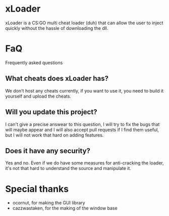 # xLoader
xLoader is a CS:GO multi cheat loader (duh) that can allow the user to inject quickly without the hassle of downloading the dll.

# FaQ
Frequently asked questions
## What cheats does xLoader has?
We don't host any cheats currently, if you want to use it, you need to build it yourself and upload the cheats.

## Will you update this project?
I can't give a precise answear to this question, I will try to fix the bugs that will maybe appear and I will also accept pull requests if I find them useful, but I will not work that hard on adding features.

## Does it have any security?
Yes and no. Even if we do have some measures for anti-cracking the loader, it's not that hard to understand the source and manipulate it.

# Special thanks
- ocornut, for making the GUI library
- cazzwastaken, for the making of the window base
